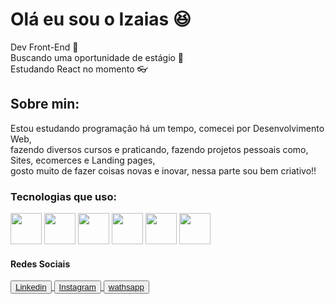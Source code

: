 <h1>Olá eu sou o Izaias 😆</h1>
<span>Dev Front-End 🎉</span><br>
<span>Buscando uma oportunidade de estágio 🎈</span><br>
<span>Estudando React no momento 👓</span>

<h2>Sobre min:</h2>
<p>Estou estudando programação há um tempo, comecei por Desenvolvimento Web,<br> fazendo diversos cursos e praticando, fazendo projetos pessoais como, Sites, ecomerces e Landing pages,<br> gosto muito de fazer coisas novas e inovar, nessa parte sou bem criativo!!</p>

<h3>Tecnologias que uso:</h3>
<div class="tecnologias">
  <img src="https://logospng.org/download/html-5/logo-html-5-768.png" width="50px"; height="50px";/>
  <img src="https://logospng.org/download/css-3/logo-css-3-2048.png" width="50px"; height="50px";/>
  <img src="https://upload.wikimedia.org/wikipedia/commons/thumb/d/d5/Tailwind_CSS_Logo.svg/1024px-Tailwind_CSS_Logo.svg.png?20230715030042" width="50px"; height="50px";/>
  <img src="https://th.bing.com/th/id/R.63854f9965b69b8fd5d9615838419846?rik=PxJ95FYrD2W81A&pid=ImgRaw&r=0" width="50px"; height="50px";/>
   <img src="https://th.bing.com/th/id/R.c3ba82a536fe4983dad4c06b578dcd5d?rik=F2s%2bS%2fWmkU2dew&riu=http%3a%2f%2fassets.stickpng.com%2fimages%2f584830f5cef1014c0b5e4aa1.png&ehk=nr30%2foGRF6ObcWbuK6%2b%2bzHxe3w8Jb0cawQ6zBp1sH3E%3d&risl=&pid=ImgRaw&r=0" width="50px"; height="50px";/>
   <img src="https://creazilla-store.fra1.digitaloceanspaces.com/icons/3247797/mysql-icon-sm.png" width="50px"; height="50px";/>
</div>

<h4>Redes Sociais</h4>
<div class="redes">
  <button><a href="https://www.linkedin.com/in/izaias-francisco-s/">Linkedin</button>
  <button><a href="https://www.instagram.com/izaiasfrancisco0/">Instagram</button>
  <button><a href="https://web.whatsapp.com/">wathsapp</button>
</div>
